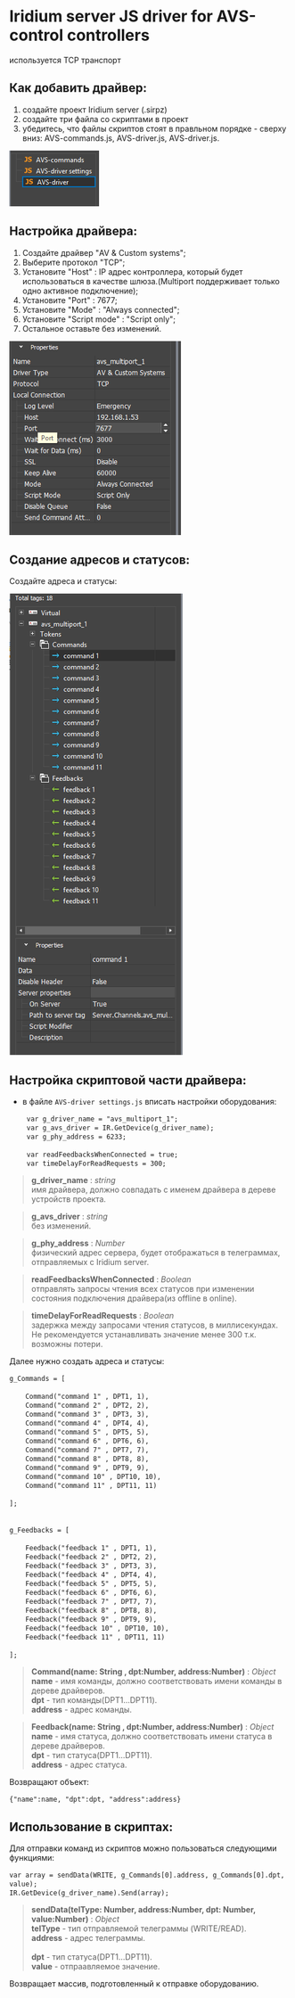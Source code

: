 # Iridium server JS driver for AVS-control controllers 

используется TCP транспорт

## Как добавить драйвер:

1. создайте проект Iridium server (.sirpz)
2. создайте три файла со скриптами в проект
3. убедитесь, что файлы скриптов стоят в правльном порядке - сверху вниз: AVS-commands.js, AVS-driver.js, AVS-driver.js.

![ScreenShot](https://github.com/Vladimir2014RK122/AVS-driver-Iridium/blob/main/img/scripts.png)


## Настройка драйвера:

1. Создайте драйвер "AV & Custom systems";
2. Выберите протокол "TCP";
3. Установите "Host" : IP адрес контроллера, который будет использоваться в качестве шлюза.(Multiport поддерживает только одно активное подключение);
4. Установите "Port" : 7677;
5. Установите "Mode" : "Always connected";
6. Установите "Script mode" : "Script only";
7. Остальное оставьте без изменений.

![ScreenShot](https://github.com/Vladimir2014RK122/AVS-driver-Iridium/blob/main/img/driver.png)




## Создание адресов и статусов:<br>

Создайте адреса и статусы:<br>



![ScreenShot](https://github.com/Vladimir2014RK122/AVS-driver-Iridium/blob/main/img/commands.png)


## Настройка скриптовой части драйвера:<br>

*  в файле `AVS-driver settings.js` вписать настройки оборудования:<br>

		var g_driver_name = "avs_multiport_1";
		var g_avs_driver = IR.GetDevice(g_driver_name);
		var g_phy_address = 6233;

		var readFeedbacksWhenConnected = true;
		var timeDelayForReadRequests = 300;

> **g\_driver\_name** : *string*<br>
> имя драйвера, должно совпадать с именем драйвера в дереве устройств проекта.

> **g\_avs\_driver** : *string*<br>
> без изменений.

> **g\_phy\_address** : *Number*<br>
> физический адрес сервера, будет отображаться в телеграммах, отправляемых с Iridium server.

> **readFeedbacksWhenConnected** : *Boolean*<br>
> отправлять запросы чтения всех статусов при изменении состояния подключения драйвера(из offline в online).

> **timeDelayForReadRequests** : *Boolean*<br>
> задержка между запросами чтения статусов, в миллисекундах. Не рекомендуется устанавливать значение менее 300 т.к. возможны потери.


Далее нужно создать адреса и статусы:<br>
  
	g_Commands = [

    	Command("command 1" , DPT1, 1),
    	Command("command 2" , DPT2, 2),
    	Command("command 3" , DPT3, 3),
    	Command("command 4" , DPT4, 4),
    	Command("command 5" , DPT5, 5),
    	Command("command 6" , DPT6, 6),
    	Command("command 7" , DPT7, 7),
    	Command("command 8" , DPT8, 8),
    	Command("command 9" , DPT9, 9),
    	Command("command 10" , DPT10, 10),
    	Command("command 11" , DPT11, 11)
    
	];


	g_Feedbacks = [

    	Feedback("feedback 1" , DPT1, 1),
    	Feedback("feedback 2" , DPT2, 2),
    	Feedback("feedback 3" , DPT3, 3),
    	Feedback("feedback 4" , DPT4, 4),
    	Feedback("feedback 5" , DPT5, 5),
    	Feedback("feedback 6" , DPT6, 6),
    	Feedback("feedback 7" , DPT7, 7),
    	Feedback("feedback 8" , DPT8, 8),
    	Feedback("feedback 9" , DPT9, 9),
    	Feedback("feedback 10" , DPT10, 10),
    	Feedback("feedback 11" , DPT11, 11)
    
	];
	
> **Command(name: String , dpt:Number, address:Number)** : *Object*<br>
> **name** - имя команды, должно соответствовать имени команды в дереве драйверов.<br>
> **dpt** - тип команды(DPT1...DPT11).<br>
> **address** - адрес команды.<br>

> **Feedback(name: String , dpt:Number, address:Number)** : *Object*<br>
> **name** - имя статуса, должно соответствовать имени статуса в дереве драйверов.<br>
> **dpt** - тип статуса(DPT1...DPT11).<br>
> **address** - адрес статуса.<br>

Возвращают объект: 

	{"name":name, "dpt":dpt, "address":address}


## Использование в скриптах:<br>

Для отправки команд из скриптов можно пользоваться следующими функциями:

	var array = sendData(WRITE, g_Commands[0].address, g_Commands[0].dpt, value);
	IR.GetDevice(g_driver_name).Send(array);
       
> **sendData(telType: Number, address:Number, dpt: Number, value:Number)** : *Object*<br>
> **telType** - тип отправляемой телеграммы (WRITE/READ).<br>
> **address** - адрес телеграммы.<br>   
> **dpt** - тип статуса(DPT1...DPT11).<br>
> **value** - отпраавляемое значение.<br>    

Возвращает массив, подготовленный к отправке оборудованию. 
            